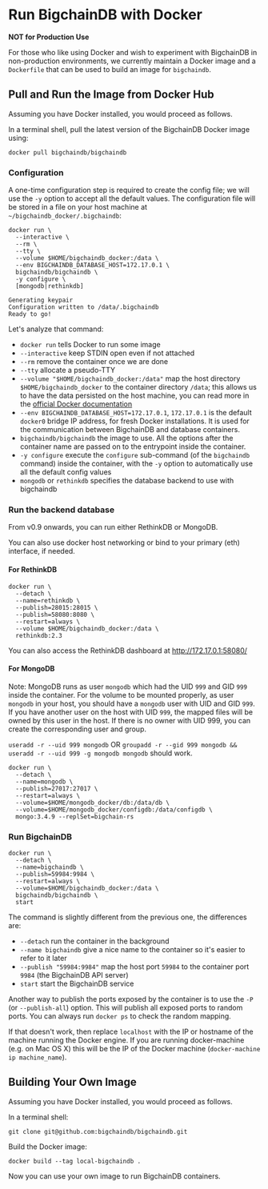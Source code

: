 # Run BigchainDB with Docker

**NOT for Production Use**

For those who like using Docker and wish to experiment with BigchainDB in
non-production environments, we currently maintain a Docker image and a
`Dockerfile` that can be used to build an image for `bigchaindb`.

## Pull and Run the Image from Docker Hub

Assuming you have Docker installed, you would proceed as follows.

In a terminal shell, pull the latest version of the BigchainDB Docker image using:
```text
docker pull bigchaindb/bigchaindb
```

### Configuration
A one-time configuration step is required to create the config file; we will use
the `-y` option to accept all the default values. The configuration file will
be stored in a file on your host machine at `~/bigchaindb_docker/.bigchaindb`:

```text
docker run \
  --interactive \
  --rm \
  --tty \
  --volume $HOME/bigchaindb_docker:/data \
  --env BIGCHAINDB_DATABASE_HOST=172.17.0.1 \
  bigchaindb/bigchaindb \
  -y configure \
  [mongodb|rethinkdb]

Generating keypair
Configuration written to /data/.bigchaindb
Ready to go!
```

Let's analyze that command:

* `docker run` tells Docker to run some image
* `--interactive` keep STDIN open even if not attached
* `--rm` remove the container once we are done
* `--tty` allocate a pseudo-TTY
* `--volume "$HOME/bigchaindb_docker:/data"` map the host directory
 `$HOME/bigchaindb_docker` to the container directory `/data`;
 this allows us to have the data persisted on the host machine,
 you can read more in the [official Docker
 documentation](https://docs.docker.com/engine/tutorials/dockervolumes)
* `--env BIGCHAINDB_DATABASE_HOST=172.17.0.1`, `172.17.0.1` is the default `docker0` bridge
IP address, for fresh Docker installations. It is used for the communication between BigchainDB and database
containers.
* `bigchaindb/bigchaindb` the image to use. All the options after the container name are passed on to the entrypoint inside the container.
* `-y configure` execute the `configure` sub-command (of the `bigchaindb`
 command) inside the container, with the `-y` option to automatically use all the default config values
* `mongodb` or `rethinkdb` specifies the database backend to use with bigchaindb


### Run the backend database
From v0.9 onwards, you can run either RethinkDB or MongoDB.

You can also use docker host networking or bind to your primary (eth)
 interface, if needed.

#### For RethinkDB

```text
docker run \
  --detach \
  --name=rethinkdb \
  --publish=28015:28015 \
  --publish=58080:8080 \
  --restart=always \
  --volume $HOME/bigchaindb_docker:/data \
  rethinkdb:2.3
```

<!-- Don't hyperlink http://172.17.0.1:58080/ because Sphinx will fail when you do "make linkcheck" -->

You can also access the RethinkDB dashboard at http://172.17.0.1:58080/


#### For MongoDB

Note: MongoDB runs as user `mongodb` which had the UID `999` and GID `999`
inside the container. For the volume to be mounted properly, as user `mongodb`
in your host, you should have a `mongodb` user with UID and GID `999`.
If you have another user on the host with UID `999`, the mapped files will
be owned by this user in the host.
If there is no owner with UID 999, you can create the corresponding user and
group.

`useradd -r --uid 999 mongodb` OR `groupadd -r --gid 999 mongodb && useradd -r --uid 999 -g mongodb mongodb` should work.


```text
docker run \
  --detach \
  --name=mongodb \
  --publish=27017:27017 \
  --restart=always \
  --volume=$HOME/mongodb_docker/db:/data/db \
  --volume=$HOME/mongodb_docker/configdb:/data/configdb \
  mongo:3.4.9 --replSet=bigchain-rs
```

### Run BigchainDB

```text
docker run \
  --detach \
  --name=bigchaindb \
  --publish=59984:9984 \
  --restart=always \
  --volume=$HOME/bigchaindb_docker:/data \
  bigchaindb/bigchaindb \
  start
```

The command is slightly different from the previous one, the differences are:

* `--detach` run the container in the background
* `--name bigchaindb` give a nice name to the container so it's easier to
 refer to it later
* `--publish "59984:9984"` map the host port `59984` to the container port `9984`
 (the BigchainDB API server)
* `start` start the BigchainDB service

Another way to publish the ports exposed by the container is to use the `-P` (or
`--publish-all`) option. This will publish all exposed ports to random ports. You can
always run `docker ps` to check the random mapping.

If that doesn't work, then replace `localhost` with the IP or hostname of the
machine running the Docker engine. If you are running docker-machine (e.g. on
Mac OS X) this will be the IP of the Docker machine (`docker-machine ip
machine_name`).


## Building Your Own Image

Assuming you have Docker installed, you would proceed as follows.

In a terminal shell:
```text
git clone git@github.com:bigchaindb/bigchaindb.git
```

Build the Docker image:
```text
docker build --tag local-bigchaindb .
```

Now you can use your own image to run BigchainDB containers.

